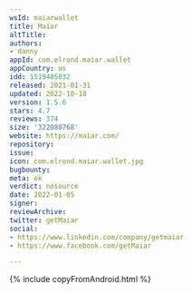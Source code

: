 ```yaml
---
wsId: maiarwallet
title: Maiar
altTitle: 
authors:
- danny
appId: com.elrond.maiar.wallet
appCountry: us
idd: 1519405832
released: 2021-01-31
updated: 2022-10-18
version: 1.5.6
stars: 4.7
reviews: 374
size: '322080768'
website: https://maiar.com/
repository: 
issue: 
icon: com.elrond.maiar.wallet.jpg
bugbounty: 
meta: ok
verdict: nosource
date: 2022-01-05
signer: 
reviewArchive: 
twitter: getMaiar
social:
- https://www.linkedin.com/company/getmaiar
- https://www.facebook.com/getMaiar

---
```


{% include copyFromAndroid.html %}
